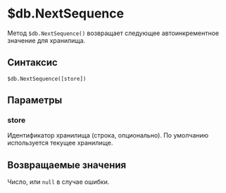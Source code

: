 # $db.NextSequence
Метод `$db.NextSequence()` возвращает следующее автоинкрементное значение для хранилища.  

## Синтаксис  

```
$db.NextSequence([store])
```  

## Параметры

### store  
Идентификатор хранилища (строка, опционально). По умолчанию используется текущее хранилище.  

## Возвращаемые значения  
Число, или `null` в случае ошибки.
